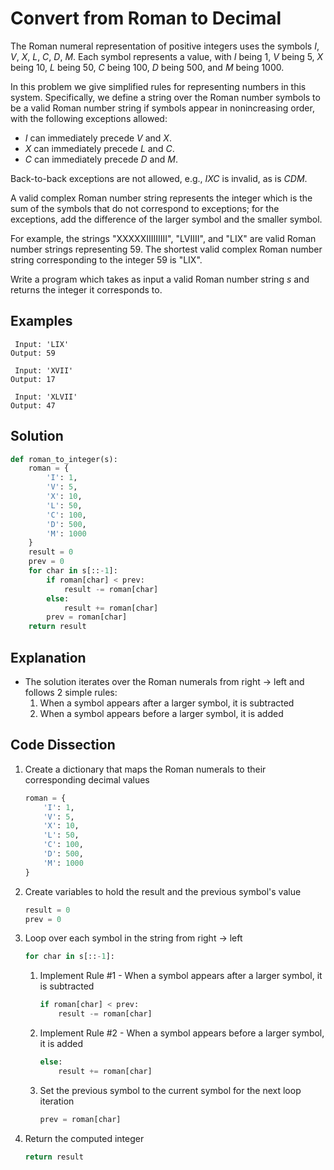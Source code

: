 # Convert from Roman to Decimal 
The Roman numeral representation of positive integers uses the symbols _I_, _V_, _X_, _L_, _C_, _D_, _M_. Each symbol represents a value, with _I_ being 1, _V_ being 5, _X_ being 10, _L_ being 50, _C_ being 100, _D_ being 500, and _M_ being 1000.  
  
In this problem we give simplified rules for representing numbers in this system. Specifically, we define a string over the Roman number symbols to be a valid Roman number string if symbols appear in nonincreasing order, with the following exceptions allowed:

* _I_ can immediately precede _V_ and _X_.
* _X_ can immediately precede _L_ and _C_.
* _C_ can immediately precede _D_ and _M_.

Back-to-back exceptions are not allowed, e.g., _IXC_ is invalid, as is _CDM_.  
  
A valid complex Roman number string represents the integer which is the sum of the symbols that do not correspond to exceptions; for the exceptions, add the difference of the larger symbol and the smaller symbol.  
  
For example, the strings "XXXXXIIIIIIIII", "LVIIII", and "LIX" are valid Roman number strings representing 59. The shortest valid complex Roman number string corresponding to the integer 59 is "LIX".  
  
Write a program which takes as input a valid Roman number string _s_ and returns the integer it corresponds to.

  
## Examples
```
 Input: 'LIX'
Output: 59

 Input: 'XVII'
Output: 17

 Input: 'XLVII'
Output: 47
```
  
## Solution
```python
def roman_to_integer(s):
    roman = {
        'I': 1,
        'V': 5,
        'X': 10,
        'L': 50,
        'C': 100,
        'D': 500,
        'M': 1000
    }
    result = 0
    prev = 0
    for char in s[::-1]:
        if roman[char] < prev:
            result -= roman[char]
        else:
            result += roman[char]
        prev = roman[char]
    return result
```
  
## Explanation
* The solution iterates over the Roman numerals from right -> left and follows 2 simple rules:
    1. When a symbol appears after a larger symbol, it is subtracted
    2. When a symbol appears before a larger symbol, it is added
  
## Code Dissection
1. Create a dictionary that maps the Roman numerals to their corresponding decimal values
    ```python
    roman = {
        'I': 1,
        'V': 5,
        'X': 10,
        'L': 50,
        'C': 100,
        'D': 500,
        'M': 1000
    }
    ```
2. Create variables to hold the result and the previous symbol's value
    ```python
    result = 0
    prev = 0
    ```
3. Loop over each symbol in the string from right -> left
    ```python
    for char in s[::-1]:
    ```
    1. Implement Rule #1 - When a symbol appears after a larger symbol, it is subtracted
        ```python
        if roman[char] < prev:
            result -= roman[char]
        ```
    2. Implement Rule #2 - When a symbol appears before a larger symbol, it is added
        ```python
        else:
            result += roman[char]
        ```
    3. Set the previous symbol to the current symbol for the next loop iteration
        ```python
        prev = roman[char]
        ```
4. Return the computed integer
    ```python
    return result
    ```